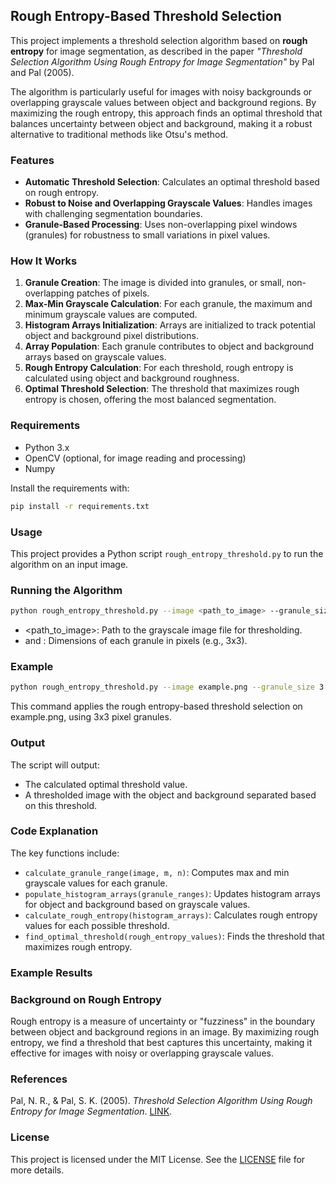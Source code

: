 ## Rough Entropy-Based Threshold Selection
This project implements a threshold selection algorithm based on **rough entropy** for image segmentation, as described in the paper *"Threshold Selection Algorithm Using Rough Entropy for Image Segmentation"* by Pal and Pal (2005).

The algorithm is particularly useful for images with noisy backgrounds or overlapping grayscale values between object and background regions. By maximizing the rough entropy, this approach finds an optimal threshold that balances uncertainty between object and background, making it a robust alternative to traditional methods like Otsu's method.

### Features

- **Automatic Threshold Selection**: Calculates an optimal threshold based on rough entropy.
- **Robust to Noise and Overlapping Grayscale Values**: Handles images with challenging segmentation boundaries.
- **Granule-Based Processing**: Uses non-overlapping pixel windows (granules) for robustness to small variations in pixel values.

### How It Works

1. **Granule Creation**: The image is divided into granules, or small, non-overlapping patches of pixels.
2. **Max-Min Grayscale Calculation**: For each granule, the maximum and minimum grayscale values are computed.
3. **Histogram Arrays Initialization**: Arrays are initialized to track potential object and background pixel distributions.
4. **Array Population**: Each granule contributes to object and background arrays based on grayscale values.
5. **Rough Entropy Calculation**: For each threshold, rough entropy is calculated using object and background roughness.
6. **Optimal Threshold Selection**: The threshold that maximizes rough entropy is chosen, offering the most balanced segmentation.


### Requirements
- Python 3.x
- OpenCV (optional, for image reading and processing)
- Numpy

Install the requirements with:

```bash
pip install -r requirements.txt
```

### Usage
This project provides a Python script `rough_entropy_threshold.py` to run the algorithm on an input image.

### Running the Algorithm
```bash
python rough_entropy_threshold.py --image <path_to_image> --granule_size <m> <n>
```

- <path_to_image>: Path to the grayscale image file for thresholding.
- <m> and <n>: Dimensions of each granule in pixels (e.g., 3x3).

### Example
```bash
python rough_entropy_threshold.py --image example.png --granule_size 3 3
```
This command applies the rough entropy-based threshold selection on example.png, using 3x3 pixel granules.

### Output
The script will output:

- The calculated optimal threshold value.
- A thresholded image with the object and background separated based on this threshold.

### Code Explanation
The key functions include:

- `calculate_granule_range(image, m, n)`: Computes max and min grayscale values for each granule.
- `populate_histogram_arrays(granule_ranges)`: Updates histogram arrays for object and background based on grayscale values.
- `calculate_rough_entropy(histogram_arrays)`: Calculates rough entropy values for each possible threshold.
- `find_optimal_threshold(rough_entropy_values)`: Finds the threshold that maximizes rough entropy.

### Example Results

### Background on Rough Entropy
Rough entropy is a measure of uncertainty or "fuzziness" in the boundary between object and background regions in an image. By maximizing rough entropy, we find a threshold that best captures this uncertainty, making it effective for images with noisy or overlapping grayscale values.

### References
Pal, N. R., & Pal, S. K. (2005). *Threshold Selection Algorithm Using Rough Entropy for Image Segmentation*. [LINK](https://doi.org/10.1016/j.patrec.2005.05.007).

### License
This project is licensed under the MIT License. See the [LICENSE](https://github.com/shr-eyas/Vision/blob/main/LICENSE) file for more details.
